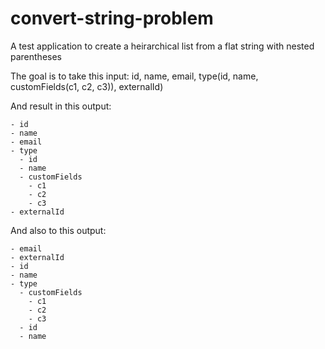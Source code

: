 # convert-string-problem
A test application to create a heirarchical list from a flat string with nested parentheses

The goal is to take this input:
id, name, email, type(id, name, customFields(c1, c2, c3)), externalId)

And result in this output: 

```
- id
- name
- email
- type
  - id
  - name
  - customFields
    - c1
    - c2
    - c3
- externalId
```

And also to this output:

```
- email
- externalId
- id
- name
- type
  - customFields
    - c1
    - c2
    - c3
  - id
  - name
  ```
  
